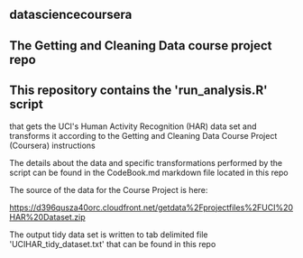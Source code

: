 ## datasciencecoursera
## The Getting and Cleaning Data course project repo

## This repository contains the 'run_analysis.R' script 
that gets the UCI's Human Activity Recognition (HAR) data set and transforms it 
according to the Getting and Cleaning Data Course Project (Coursera) instructions

The details about the data and specific transformations performed by the script can be found 
in the CodeBook.md markdown file located in this repo

The source of the data for the Course Project is here:

https://d396qusza40orc.cloudfront.net/getdata%2Fprojectfiles%2FUCI%20HAR%20Dataset.zip

The output tidy data set is written to tab delimited file 'UCIHAR_tidy_dataset.txt' 
that can be found in this repo
